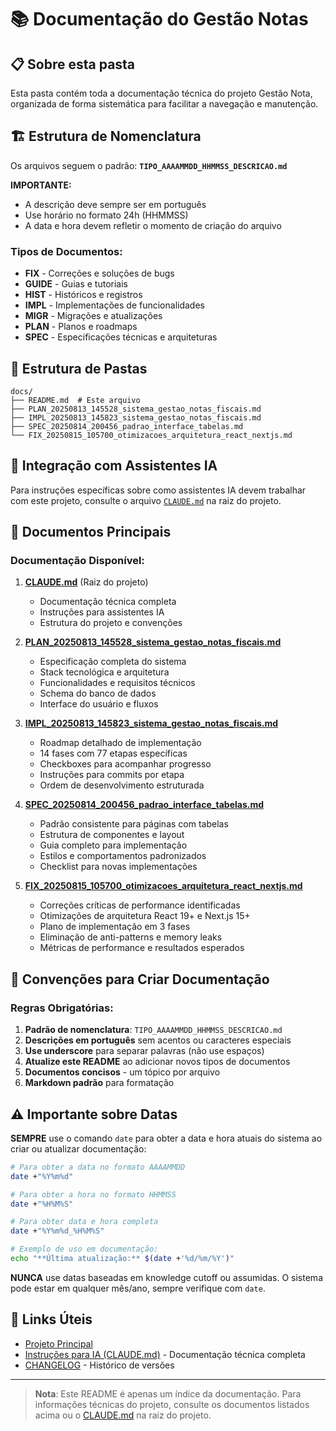 # 📚 Documentação do Gestão Notas

## 📋 Sobre esta pasta

Esta pasta contém toda a documentação técnica do projeto Gestão Nota, organizada de forma sistemática para facilitar a navegação e manutenção.

## 🏗️ Estrutura de Nomenclatura

Os arquivos seguem o padrão: **`TIPO_AAAAMMDD_HHMMSS_DESCRICAO.md`**

**IMPORTANTE:** 
- A descrição deve sempre ser em português
- Use horário no formato 24h (HHMMSS)
- A data e hora devem refletir o momento de criação do arquivo

### Tipos de Documentos:
- **FIX** - Correções e soluções de bugs
- **GUIDE** - Guias e tutoriais
- **HIST** - Históricos e registros
- **IMPL** - Implementações de funcionalidades
- **MIGR** - Migrações e atualizações
- **PLAN** - Planos e roadmaps
- **SPEC** - Especificações técnicas e arquiteturas

## 📁 Estrutura de Pastas

```
docs/
├── README.md  # Este arquivo
├── PLAN_20250813_145528_sistema_gestao_notas_fiscais.md
├── IMPL_20250813_145823_sistema_gestao_notas_fiscais.md
├── SPEC_20250814_200456_padrao_interface_tabelas.md
└── FIX_20250815_105700_otimizacoes_arquitetura_react_nextjs.md
```

## 🤖 Integração com Assistentes IA

Para instruções específicas sobre como assistentes IA devem trabalhar com este projeto, consulte o arquivo [`CLAUDE.md`](../CLAUDE.md) na raiz do projeto.

## 📝 Documentos Principais

### Documentação Disponível:

1. **[CLAUDE.md](../CLAUDE.md)** (Raiz do projeto)
   - Documentação técnica completa
   - Instruções para assistentes IA
   - Estrutura do projeto e convenções

2. **[PLAN_20250813_145528_sistema_gestao_notas_fiscais.md](PLAN_20250813_145528_sistema_gestao_notas_fiscais.md)**
   - Especificação completa do sistema
   - Stack tecnológica e arquitetura
   - Funcionalidades e requisitos técnicos
   - Schema do banco de dados
   - Interface do usuário e fluxos

3. **[IMPL_20250813_145823_sistema_gestao_notas_fiscais.md](IMPL_20250813_145823_sistema_gestao_notas_fiscais.md)**
   - Roadmap detalhado de implementação
   - 14 fases com 77 etapas específicas
   - Checkboxes para acompanhar progresso
   - Instruções para commits por etapa
   - Ordem de desenvolvimento estruturada

4. **[SPEC_20250814_200456_padrao_interface_tabelas.md](SPEC_20250814_200456_padrao_interface_tabelas.md)**
   - Padrão consistente para páginas com tabelas
   - Estrutura de componentes e layout
   - Guia completo para implementação
   - Estilos e comportamentos padronizados
   - Checklist para novas implementações

5. **[FIX_20250815_105700_otimizacoes_arquitetura_react_nextjs.md](FIX_20250815_105700_otimizacoes_arquitetura_react_nextjs.md)**
   - Correções críticas de performance identificadas
   - Otimizações de arquitetura React 19+ e Next.js 15+
   - Plano de implementação em 3 fases
   - Eliminação de anti-patterns e memory leaks
   - Métricas de performance e resultados esperados

## 📌 Convenções para Criar Documentação

### Regras Obrigatórias:

1. **Padrão de nomenclatura**: `TIPO_AAAAMMDD_HHMMSS_DESCRICAO.md`
2. **Descrições em português** sem acentos ou caracteres especiais
3. **Use underscore** para separar palavras (não use espaços)
4. **Atualize este README** ao adicionar novos tipos de documentos
5. **Documentos concisos** - um tópico por arquivo
6. **Markdown padrão** para formatação

## ⚠️ Importante sobre Datas

**SEMPRE** use o comando `date` para obter a data e hora atuais do sistema ao criar ou atualizar documentação:

```bash
# Para obter a data no formato AAAAMMDD
date +"%Y%m%d"

# Para obter a hora no formato HHMMSS
date +"%H%M%S"

# Para obter data e hora completa
date +"%Y%m%d_%H%M%S"

# Exemplo de uso em documentação:
echo "**Última atualização:** $(date +'%d/%m/%Y')"
```

**NUNCA** use datas baseadas em knowledge cutoff ou assumidas. O sistema pode estar em qualquer mês/ano, sempre verifique com `date`.

## 🔗 Links Úteis

- [Projeto Principal](../)
- [Instruções para IA (CLAUDE.md)](../CLAUDE.md) - Documentação técnica completa
- [CHANGELOG](../CHANGELOG.md) - Histórico de versões

---

> **Nota**: Este README é apenas um índice da documentação. Para informações técnicas do projeto, consulte os documentos listados acima ou o [CLAUDE.md](../CLAUDE.md) na raiz do projeto.